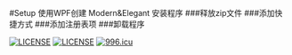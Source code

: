 #Setup
使用WPF创建 Modern&Elegant 安装程序
###释放zip文件
###添加快捷方式
###添加注册表项
###卸载程序

[![LICENSE](https://img.shields.io/badge/license-GPL%20v3.0-blue.svg?style=flat-square)](https://github.com/TwilightLemon/Setup/blob/master/LICENSE)
[![LICENSE](https://img.shields.io/badge/license-Anti%20996-blue.svg)](https://github.com/996icu/996.ICU/blob/master/LICENSE)
[![996.icu](https://img.shields.io/badge/link-996.icu-red.svg)](https://996.icu)